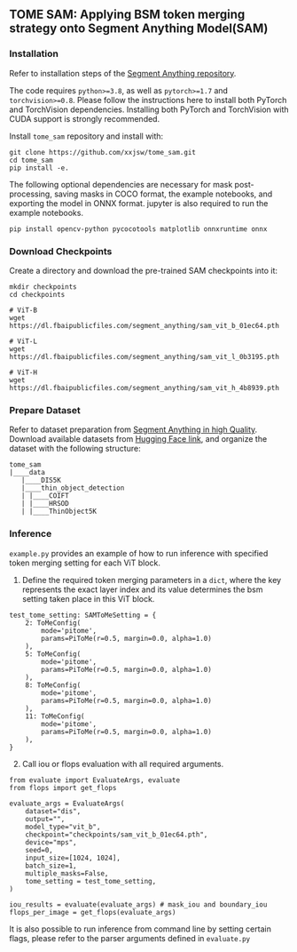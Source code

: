 ## TOME SAM: Applying BSM token merging strategy onto Segment Anything Model(SAM)

### Installation
Refer to installation steps of the [Segment Anything repository](https://github.com/facebookresearch/segment-anything?tab=readme-ov-file#installation).

The code requires `python>=3.8`, as well as `pytorch>=1.7` and `torchvision>=0.8`. Please follow the instructions here to install both PyTorch and TorchVision dependencies. Installing both PyTorch and TorchVision with CUDA support is strongly recommended.

Install `tome_sam` repository and install with:
```
git clone https://github.com/xxjsw/tome_sam.git
cd tome_sam
pip install -e.
```

The following optional dependencies are necessary for mask post-processing, saving masks in COCO format, the example notebooks, and exporting the model in ONNX format. jupyter is also required to run the example notebooks.
```
pip install opencv-python pycocotools matplotlib onnxruntime onnx
```

### Download Checkpoints
Create a directory and download the pre-trained SAM checkpoints into it:
```
mkdir checkpoints
cd checkpoints

# ViT-B 
wget https://dl.fbaipublicfiles.com/segment_anything/sam_vit_b_01ec64.pth

# ViT-L 
wget https://dl.fbaipublicfiles.com/segment_anything/sam_vit_l_0b3195.pth

# ViT-H 
wget https://dl.fbaipublicfiles.com/segment_anything/sam_vit_h_4b8939.pth
```

### Prepare Dataset
Refer to dataset preparation from [Segment Anything in high Quality](https://github.com/SysCV/sam-hq/blob/main/train/README.md#1-data-preparation).
Download available datasets from [Hugging Face link](https://huggingface.co/sam-hq-team/sam-hq-training/tree/main/data), and organize the
dataset with the following structure:
```
tome_sam
|____data
   |____DIS5K
   |____thin_object_detection
   | |____COIFT
   | |____HRSOD
   | |____ThinObject5K
```
### Inference
`example.py` provides an example of how to run inference with specified token merging setting for each ViT block.
1. Define the required token merging parameters in a `dict`, where the key represents the exact layer index and its 
value determines the bsm setting taken place in this ViT block.
```
test_tome_setting: SAMToMeSetting = {
    2: ToMeConfig(
        mode='pitome',
        params=PiToMe(r=0.5, margin=0.0, alpha=1.0)
    ),
    5: ToMeConfig(
        mode='pitome',
        params=PiToMe(r=0.5, margin=0.0, alpha=1.0)
    ),
    8: ToMeConfig(
        mode='pitome',
        params=PiToMe(r=0.5, margin=0.0, alpha=1.0)
    ),
    11: ToMeConfig(
        mode='pitome',
        params=PiToMe(r=0.5, margin=0.0, alpha=1.0)
    ),
}
```

2. Call iou or flops evaluation with all required arguments.
```
from evaluate import EvaluateArgs, evaluate
from flops import get_flops

evaluate_args = EvaluateArgs(
    dataset="dis",
    output="",
    model_type="vit_b",
    checkpoint="checkpoints/sam_vit_b_01ec64.pth",
    device="mps",
    seed=0,
    input_size=[1024, 1024],
    batch_size=1,
    multiple_masks=False,
    tome_setting = test_tome_setting,
)

iou_results = evaluate(evaluate_args) # mask_iou and boundary_iou
flops_per_image = get_flops(evaluate_args)
```

It is also possible to run inference from command line by setting certain flags, please refer to the parser arguments defined in
`evaluate.py`

